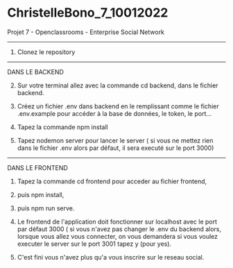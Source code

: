 # ChristelleBono_7_10012022
 Projet 7 - Openclassrooms - Enterprise Social Network
___________________________________________________________________________________________________________________________________________________________________________________

1. Clonez le repository 

___________________________________________________________________________________________________________________________________________________________________________________

DANS LE BACKEND

2. Sur votre terminal allez avec la commande cd backend, dans le fichier backend.

3. Créez un fichier .env dans backend en le remplissant comme le fichier .env.example pour accéder à la base de données, le token, le port...

4. Tapez la commande npm install 

5. Tapez nodemon server pour lancer le server ( si vous ne mettez rien dans le fichier .env alors par défaut, il sera executé sur le port 3000)
___________________________________________________________________________________________________________________________________________________________________________________
DANS LE FRONTEND

1. Tapez la commande cd frontend pour acceder au fichier frontend,

3. puis npm install, 
 
5. puis npm run serve.

2. Le frontend de l'application doit fonctionner sur localhost avec le port par défaut 3000 ( si vous n'avez pas changer le .env du backend alors, lorsque vous allez vous connecter, on vous demandera si vous voulez executer le server sur le port 3001 tapez y (pour yes).

6. C'est fini vous n'avez plus qu'a vous inscrire sur le reseau social. 
